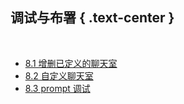 调试与布署 { .text-center }
---------

&nbsp;

- [8.1 增删已定义的聊天室](#8.1)
- [8.2 自定义聊天室](#8.2)
- [8.3 prompt 调试](#8.3)
